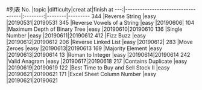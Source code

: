 #列表
No. |topic                              |difficulty|creat at|finish at
---:|-----------------------------------|:--------:|--------|---------
344 |Reverse String                     |easy      |20190531|20190531
345 |Reverse Vowels of a String         |easy      |20190606|
104 |Maximum Depth of Binary Tree       |easy      |20190610|20190610
136 |Single Number                      |easy      |20190611|20190612
412 |Fizz Buzz                          |easy      |20190612|20190612
206 |Reverse Linked List                |easy      |20190612|
283 |Move Zeroes                        |easy      |20190613|20190613
169 |Majority Element                   |easy      |20190613|20190614
13  |Roman to Integer                   |easy      |20190614|20190614
242 |Valid Anagram                      |easy      |20190617|20190618
217 |Contains Duplicate                 |easy      |20190619|20190619
122 |Best Time to Buy and Sell Stock II |easy      |20190621|20190621
171 |Excel Sheet Column Number          |easy      |20190621|20190621